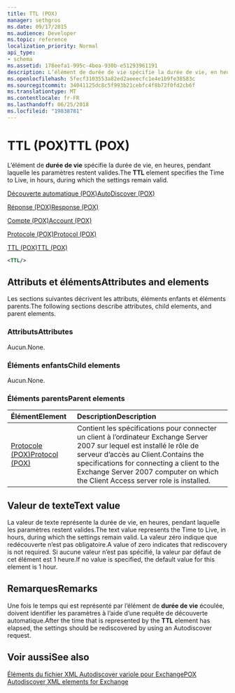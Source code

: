```yaml
---
title: TTL (POX)
manager: sethgros
ms.date: 09/17/2015
ms.audience: Developer
ms.topic: reference
localization_priority: Normal
api_type:
- schema
ms.assetid: 178eefa1-995c-4bea-930b-e51293961191
description: L’élément de durée de vie spécifie la durée de vie, en heures, pendant laquelle les paramètres restent valides.
ms.openlocfilehash: 5fecf3103553a82ed2aeeecfc1e4e1b9fe38583c
ms.sourcegitcommit: 34041125dc8c5f993b21cebfc4f8b72f0fd2cb6f
ms.translationtype: MT
ms.contentlocale: fr-FR
ms.lasthandoff: 06/25/2018
ms.locfileid: "19838781"
---
```

# <a name="ttl-pox"></a><span data-ttu-id="65f8b-103">TTL (POX)</span><span class="sxs-lookup"><span data-stu-id="65f8b-103">TTL (POX)</span></span>

<span data-ttu-id="65f8b-104">L’élément de **durée de vie** spécifie la durée de vie, en heures, pendant laquelle les paramètres restent valides.</span><span class="sxs-lookup"><span data-stu-id="65f8b-104">The **TTL** element specifies the Time to Live, in hours, during which the settings remain valid.</span></span> 
  
[<span data-ttu-id="65f8b-105">Découverte automatique (POX)</span><span class="sxs-lookup"><span data-stu-id="65f8b-105">AutoDiscover (POX)</span></span>](autodiscover-pox.md)
  
[<span data-ttu-id="65f8b-106">Réponse (POX)</span><span class="sxs-lookup"><span data-stu-id="65f8b-106">Response (POX)</span></span>](response-pox.md)
  
[<span data-ttu-id="65f8b-107">Compte (POX)</span><span class="sxs-lookup"><span data-stu-id="65f8b-107">Account (POX)</span></span>](account-pox.md)
  
[<span data-ttu-id="65f8b-108">Protocole (POX)</span><span class="sxs-lookup"><span data-stu-id="65f8b-108">Protocol (POX)</span></span>](protocol-pox.md)
  
[<span data-ttu-id="65f8b-109">TTL (POX)</span><span class="sxs-lookup"><span data-stu-id="65f8b-109">TTL (POX)</span></span>](ttl-pox.md)
  
```xml
<TTL/>
```

## <a name="attributes-and-elements"></a><span data-ttu-id="65f8b-110">Attributs et éléments</span><span class="sxs-lookup"><span data-stu-id="65f8b-110">Attributes and elements</span></span>

<span data-ttu-id="65f8b-111">Les sections suivantes décrivent les attributs, éléments enfants et éléments parents.</span><span class="sxs-lookup"><span data-stu-id="65f8b-111">The following sections describe attributes, child elements, and parent elements.</span></span>
  
### <a name="attributes"></a><span data-ttu-id="65f8b-112">Attributs</span><span class="sxs-lookup"><span data-stu-id="65f8b-112">Attributes</span></span>

<span data-ttu-id="65f8b-113">Aucun.</span><span class="sxs-lookup"><span data-stu-id="65f8b-113">None.</span></span>
  
### <a name="child-elements"></a><span data-ttu-id="65f8b-114">Éléments enfants</span><span class="sxs-lookup"><span data-stu-id="65f8b-114">Child elements</span></span>

<span data-ttu-id="65f8b-115">Aucun.</span><span class="sxs-lookup"><span data-stu-id="65f8b-115">None.</span></span>
  
### <a name="parent-elements"></a><span data-ttu-id="65f8b-116">Éléments parents</span><span class="sxs-lookup"><span data-stu-id="65f8b-116">Parent elements</span></span>

|<span data-ttu-id="65f8b-117">**Élément**</span><span class="sxs-lookup"><span data-stu-id="65f8b-117">**Element**</span></span>|<span data-ttu-id="65f8b-118">**Description**</span><span class="sxs-lookup"><span data-stu-id="65f8b-118">**Description**</span></span>|
|:-----|:-----|
|[<span data-ttu-id="65f8b-119">Protocole (POX)</span><span class="sxs-lookup"><span data-stu-id="65f8b-119">Protocol (POX)</span></span>](protocol-pox.md) <br/> |<span data-ttu-id="65f8b-120">Contient les spécifications pour connecter un client à l’ordinateur Exchange Server 2007 sur lequel est installé le rôle de serveur d’accès au Client.</span><span class="sxs-lookup"><span data-stu-id="65f8b-120">Contains the specifications for connecting a client to the Exchange Server 2007 computer on which the Client Access server role is installed.</span></span>  <br/> |
   
## <a name="text-value"></a><span data-ttu-id="65f8b-121">Valeur de texte</span><span class="sxs-lookup"><span data-stu-id="65f8b-121">Text value</span></span>

<span data-ttu-id="65f8b-122">La valeur de texte représente la durée de vie, en heures, pendant laquelle les paramètres restent valides.</span><span class="sxs-lookup"><span data-stu-id="65f8b-122">The text value represents the Time to Live, in hours, during which the settings remain valid.</span></span> <span data-ttu-id="65f8b-123">La valeur zéro indique que redécouverte n’est pas obligatoire.</span><span class="sxs-lookup"><span data-stu-id="65f8b-123">A value of zero indicates that rediscovery is not required.</span></span> <span data-ttu-id="65f8b-124">Si aucune valeur n’est pas spécifié, la valeur par défaut de cet élément est 1 heure.</span><span class="sxs-lookup"><span data-stu-id="65f8b-124">If no value is specified, the default value for this element is 1 hour.</span></span>
  
## <a name="remarks"></a><span data-ttu-id="65f8b-125">Remarques</span><span class="sxs-lookup"><span data-stu-id="65f8b-125">Remarks</span></span>

<span data-ttu-id="65f8b-126">Une fois le temps qui est représenté par l’élément de **durée de vie** écoulée, doivent identifier les paramètres à l’aide d’une requête de découverte automatique.</span><span class="sxs-lookup"><span data-stu-id="65f8b-126">After the time that is represented by the **TTL** element has elapsed, the settings should be rediscovered by using an Autodiscover request.</span></span> 
  
## <a name="see-also"></a><span data-ttu-id="65f8b-127">Voir aussi</span><span class="sxs-lookup"><span data-stu-id="65f8b-127">See also</span></span>



[<span data-ttu-id="65f8b-128">Éléments du fichier XML Autodiscover variole pour Exchange</span><span class="sxs-lookup"><span data-stu-id="65f8b-128">POX Autodiscover XML elements for Exchange</span></span>](pox-autodiscover-xml-elements-for-exchange.md)


